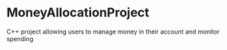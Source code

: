 # MoneyAllocationProject
C++ project allowing users to manage money in their account and monitor spending
